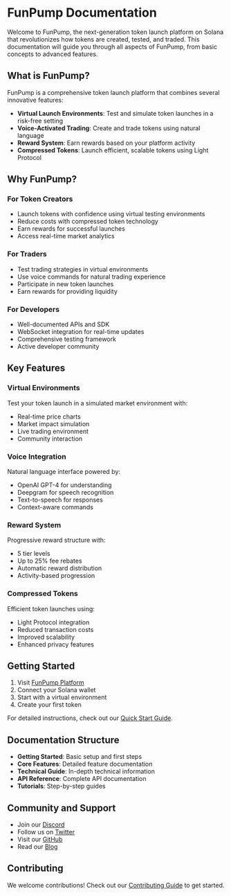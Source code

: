 # FunPump Documentation

Welcome to FunPump, the next-generation token launch platform on Solana that revolutionizes how tokens are created, tested, and traded. This documentation will guide you through all aspects of FunPump, from basic concepts to advanced features.

## What is FunPump?

FunPump is a comprehensive token launch platform that combines several innovative features:

- **Virtual Launch Environments**: Test and simulate token launches in a risk-free setting
- **Voice-Activated Trading**: Create and trade tokens using natural language
- **Reward System**: Earn rewards based on your platform activity
- **Compressed Tokens**: Launch efficient, scalable tokens using Light Protocol

## Why FunPump?

### For Token Creators
- Launch tokens with confidence using virtual testing environments
- Reduce costs with compressed token technology
- Earn rewards for successful launches
- Access real-time market analytics

### For Traders
- Test trading strategies in virtual environments
- Use voice commands for natural trading experience
- Participate in new token launches
- Earn rewards for providing liquidity

### For Developers
- Well-documented APIs and SDK
- WebSocket integration for real-time updates
- Comprehensive testing framework
- Active developer community

## Key Features

### Virtual Environments
Test your token launch in a simulated market environment with:
- Real-time price charts
- Market impact simulation
- Live trading environment
- Community interaction

### Voice Integration
Natural language interface powered by:
- OpenAI GPT-4 for understanding
- Deepgram for speech recognition
- Text-to-speech for responses
- Context-aware commands

### Reward System
Progressive reward structure with:
- 5 tier levels
- Up to 25% fee rebates
- Automatic reward distribution
- Activity-based progression

### Compressed Tokens
Efficient token launches using:
- Light Protocol integration
- Reduced transaction costs
- Improved scalability
- Enhanced privacy features

## Getting Started

1. Visit [FunPump Platform](https://funpump.ai)
2. Connect your Solana wallet
3. Start with a virtual environment
4. Create your first token

For detailed instructions, check out our [Quick Start Guide](getting-started/quick-start.md).

## Documentation Structure

- **Getting Started**: Basic setup and first steps
- **Core Features**: Detailed feature documentation
- **Technical Guide**: In-depth technical information
- **API Reference**: Complete API documentation
- **Tutorials**: Step-by-step guides

## Community and Support

- Join our [Discord](https://discord.funpump.ai)
- Follow us on [Twitter](https://twitter.funpump.ai)
- Visit our [GitHub](https://github.funpump.ai)
- Read our [Blog](https://blog.funpump.ai)

## Contributing

We welcome contributions! Check out our [Contributing Guide](contributing.md) to get started.
